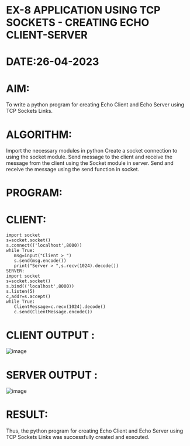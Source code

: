 # EX-8 APPLICATION USING TCP SOCKETS - CREATING ECHO CLIENT-SERVER

# DATE:26-04-2023
# AIM:
To write a python program for creating Echo Client and Echo Server using TCP Sockets Links.

# ALGORITHM:
Import the necessary modules in python
Create a socket connection to using the socket module.
Send message to the client and receive the message from the client using the Socket module in server.
Send and receive the message using the send function in socket.
# PROGRAM:
# CLIENT:
```
import socket
s=socket.socket()
s.connect(('localhost',8000))
while True:
   msg=input("Client > ")
   s.send(msg.encode())
   print("Server > ",s.recv(1024).decode())
SERVER:
import socket
s=socket.socket()
s.bind(('localhost',8000))
s.listen(5)
c,addr=s.accept()
while True:
   ClientMessage=c.recv(1024).decode()
   c.send(ClientMessage.encode())
   ```
# CLIENT OUTPUT :
![image](https://github.com/AGALYARAMESHKUMAR/EX-8/assets/119394395/a6be0354-6125-4399-9e9b-0c3a01f35900)


# SERVER OUTPUT :
![image](https://github.com/AGALYARAMESHKUMAR/EX-8/assets/119394395/0808792f-1c81-418e-b7fa-972191155390)


# RESULT:
Thus, the python program for creating Echo Client and Echo Server using TCP Sockets Links was successfully created and executed.
